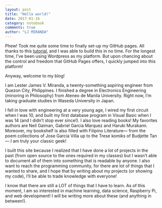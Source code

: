 ```yaml
---
layout: post
title: "Hello world!"
date: 2017-01-16
category: notebook
comments: true
author: "LJ MIRANDA"
---
```


Phew! Took me quite some time to finally set-up my GitHub pages. All thanks
to this [tutorial](http://jmcglone.com/guides/github-pages/), and I was able
to build this in no time. For the longest time, I've been using Wordpress as
my platform. But upon chancing about the control and freedom that GitHub
Pages offers, I quickly jumped into this platform!

Anyway, welcome to my blog! 

I am Lester James V. Miranda, a twenty-something aspiring engineer from
Quezon City, Philippines. I finished a degree in Electronics Engineering
(minoring in Philosophy) from Ateneo de Manila University. Right now, I’m
taking graduate studies in Waseda University in Japan.

I fell in love with engineering at a very young age, I wired my first circuit
when I was 10, and built my first database program in Visual Basic when I was
14 (and I didn’t stop ever since!). I also love reading books! My favorites
authors are Neil Gaiman, Gabriel Garcia Marquez and Haruki Murakami.
Moreover, my bookshelf is also filled with Filipino Literature— from the poem
collections of Jose Garcia Villa up to the Trese komiks of Budjette Tan— I am
truly your classic geek!

I built this site because I realized that I have done a lot of projects in
the past (from open source to the ones required in my classes) but I wasn’t
able to document all of them into something that is readable by anyone. I
also want to reach the programming community, for there are lot of things
that I wanted to share, and I hope that by writing about my projects (or
showing my code), I’ll be able to trade knowledge with everyone!

I know that there are still a LOT of things that I have to learn. As of this
moment, I am so interested in machine learning, data science, Raspberry Pi,
and web development! I will be writing more about these (and anything in
between!).
